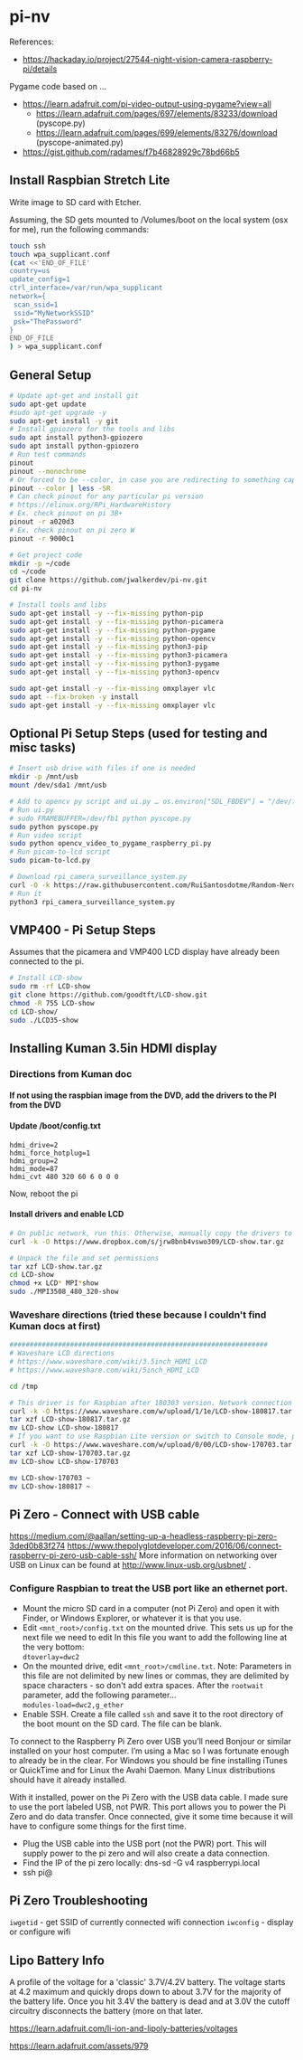 # pi-nv


References:
* https://hackaday.io/project/27544-night-vision-camera-raspberry-pi/details

Pygame code based on ...
* https://learn.adafruit.com/pi-video-output-using-pygame?view=all
    * https://learn.adafruit.com/pages/697/elements/83233/download (pyscope.py)
    * https://learn.adafruit.com/pages/699/elements/83276/download (pyscope-animated.py)
* https://gist.github.com/radames/f7b46828929c78bd66b5


## Install Raspbian Stretch Lite

Write image to SD card with Etcher.

Assuming, the SD gets mounted to /Volumes/boot on the local system (osx for me), run the following commands:
```bash
touch ssh
touch wpa_supplicant.conf
(cat <<'END_OF_FILE'
country=us
update_config=1
ctrl_interface=/var/run/wpa_supplicant
network={
 scan_ssid=1
 ssid="MyNetworkSSID"
 psk="ThePassword"
}
END_OF_FILE
) > wpa_supplicant.conf
```

## General Setup
```bash
# Update apt-get and install git
sudo apt-get update
#sudo apt-get upgrade -y
sudo apt-get install -y git
# Install gpiozero for the tools and libs
sudo apt install python3-gpiozero
sudo apt install python-gpiozero
# Run test commands
pinout
pinout --monochrome
# Or forced to be --color, in case you are redirecting to something capable of supporting ANSI codes:
pinout --color | less -SR
# Can check pinout for any particular pi version
# https://elinux.org/RPi_HardwareHistory
# Ex. check pinout on pi 3B+
pinout -r a020d3
# Ex. check pinout on pi zero W
pinout -r 9000c1

# Get project code
mkdir -p ~/code
cd ~/code
git clone https://github.com/jwalkerdev/pi-nv.git
cd pi-nv

# Install tools and libs
sudo apt-get install -y --fix-missing python-pip 
sudo apt-get install -y --fix-missing python-picamera 
sudo apt-get install -y --fix-missing python-pygame 
sudo apt-get install -y --fix-missing python-opencv
sudo apt-get install -y --fix-missing python3-pip 
sudo apt-get install -y --fix-missing python3-picamera 
sudo apt-get install -y --fix-missing python3-pygame 
sudo apt-get install -y --fix-missing python3-opencv

sudo apt-get install -y --fix-missing omxplayer vlc
sudo apt --fix-broken -y install
sudo apt-get install -y --fix-missing omxplayer vlc
```

## Optional Pi Setup Steps (used for testing and misc tasks)
```bash
# Insert usb drive with files if one is needed
mkdir -p /mnt/usb
mount /dev/sda1 /mnt/usb

# Add to opencv py script and ui.py … os.environ["SDL_FBDEV"] = "/dev/fb1”
# Run ui.py 
# sudo FRAMEBUFFER=/dev/fb1 python pyscope.py
sudo python pyscope.py
# Run video script
sudo python opencv_video_to_pygame_raspberry_pi.py
# Run picam-to-lcd script
sudo picam-to-lcd.py
```

```bash
# Download rpi_camera_surveillance_system.py
curl -O -k https://raw.githubusercontent.com/RuiSantosdotme/Random-Nerd-Tutorials/master/Projects/rpi_camera_surveillance_system.py
# Run it
python3 rpi_camera_surveillance_system.py
```

## VMP400 - Pi Setup Steps

Assumes that the picamera and VMP400 LCD display have already been connected to the pi.

```bash
# Install LCD-show
sudo rm -rf LCD-show
git clone https://github.com/goodtft/LCD-show.git
chmod -R 755 LCD-show
cd LCD-show/
sudo ./LCD35-show
```

## Installing Kuman 3.5in HDMI display

### Directions from Kuman doc

#### If not using the raspbian image from the DVD, add the drivers to the PI from the DVD

#### Update /boot/config.txt
```
hdmi_drive=2
hdmi_force_hotplug=1
hdmi_group=2
hdmi_mode=87
hdmi_cvt 480 320 60 6 0 0 0
```

Now, reboot the pi

#### Install drivers and enable LCD

```bash
# On public network, run this. Otherwise, manually copy the drivers to the pi
curl -k -O https://www.dropbox.com/s/jrw8bnb4vswo309/LCD-show.tar.gz

# Unpack the file and set permissions
tar xzf LCD-show.tar.gz
cd LCD-show
chmod +x LCD* MPI*show
sudo ./MPI3508_480_320-show
```

### Waveshare directions (tried these because I couldn't find Kuman docs at first)
```bash
################################################################
# Waveshare LCD directions
# https://www.waveshare.com/wiki/3.5inch_HDMI_LCD
# https://www.waveshare.com/wiki/5inch_HDMI_LCD

cd /tmp

# This driver is for Raspbian after 180303 version. Network connection is required when installing.
curl -k -O https://www.waveshare.com/w/upload/1/1e/LCD-show-180817.tar.gz
tar xzf LCD-show-180817.tar.gz
mv LCD-show LCD-show-180817
# If you want to use Raspbian Lite version or switch to Console mode, please download this driver instead
curl -k -O https://www.waveshare.com/w/upload/0/00/LCD-show-170703.tar.gz
tar xzf LCD-show-170703.tar.gz
mv LCD-show LCD-show-170703

mv LCD-show-170703 ~
mv LCD-show-180817 ~
```


## Pi Zero - Connect with USB cable

https://medium.com/@aallan/setting-up-a-headless-raspberry-pi-zero-3ded0b83f274
https://www.thepolyglotdeveloper.com/2016/06/connect-raspberry-pi-zero-usb-cable-ssh/
More information on networking over USB on Linux can be found at http://www.linux-usb.org/usbnet/ .

### Configure Raspbian to treat the USB port like an ethernet port. 

* Mount the micro SD card in a computer (not Pi Zero) and open it with Finder, or Windows Explorer, or whatever it is that you use.
* Edit `<mnt_root>/config.txt` on the mounted drive. This sets us up for the next file we need to edit
In this file you want to add the following line at the very bottom:   
```dtoverlay=dwc2```
* On the mounted drive, edit `<mnt_root>/cmdline.txt`.  Note: Parameters in this file are not delimited by new lines or commas, they are delimited by space characters - so don't add extra spaces.
After the `rootwait` parameter, add the following parameter...   
```modules-load=dwc2,g_ether```
* Enable SSH. Create a file called `ssh` and save it to the root directory of the boot mount on the SD card. The file can be blank.

To connect to the Raspberry Pi Zero over USB you’ll need Bonjour or similar installed on your host computer. I’m using a Mac so I was fortunate enough to already be in the clear. For Windows you should be fine installing iTunes or QuickTime and for Linux the Avahi Daemon. Many Linux distributions should have it already installed.

With it installed, power on the Pi Zero with the USB data cable. I made sure to use the port labeled USB, not PWR. This port allows you to power the Pi Zero and do data transfer. Once connected, give it some time because it will have to configure some things for the first time.

* Plug the USB cable into the USB port (not the PWR) port.
This will supply power to the pi zero and will also create a data connection.
* Find the IP of the pi zero locally:
    dns-sd -G v4 raspberrypi.local
* ssh pi@<IP address found in the previous step>


## Pi Zero Troubleshooting

`iwgetid` - get SSID of currently connected wifi connection
`iwconfig` - display or configure wifi


## Lipo Battery Info

A profile of the voltage for a 'classic' 3.7V/4.2V battery. The voltage starts at 4.2 maximum and quickly drops down to about 3.7V for the majority of the battery life. Once you hit 3.4V the battery is dead and at 3.0V the cutoff circuitry disconnects the battery (more on that later.

https://learn.adafruit.com/li-ion-and-lipoly-batteries/voltages

https://learn.adafruit.com/assets/979